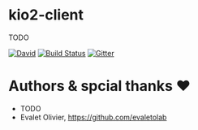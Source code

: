 # kio2-client
TODO

[![David](https://img.shields.io/david/karibou-ch/kng2-client.svg?style=flat)](https://david-dm.org/karibou-ch/kng2-client)
[![Build Status](https://travis-ci.org/karibou-ch/kng2-client.svg?branch=master)](https://travis-ci.org/karibou-ch/kng2-client)
[![Gitter](https://badges.gitter.im/karibou-ch/kng2-client.svg)](https://gitter.im/karibou-ch/kng2-client?utm_source=badge&utm_medium=badge&utm_campaign=pr-badge)

# Authors & spcial thanks :heart:

- TODO 
- Evalet Olivier, https://github.com/evaletolab

